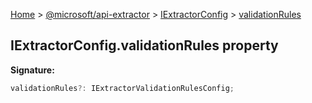 [Home](./index) &gt; [@microsoft/api-extractor](./api-extractor.md) &gt; [IExtractorConfig](./api-extractor.iextractorconfig.md) &gt; [validationRules](./api-extractor.iextractorconfig.validationrules.md)

## IExtractorConfig.validationRules property


<b>Signature:</b>

```typescript
validationRules?: IExtractorValidationRulesConfig;
```
